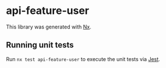 # api-feature-user

This library was generated with [Nx](https://nx.dev).

## Running unit tests

Run `nx test api-feature-user` to execute the unit tests via [Jest](https://jestjs.io).
